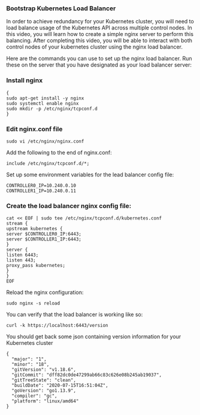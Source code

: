 ### Bootstrap Kubernetes Load Balancer

In order to achieve redundancy for your Kubernetes cluster, you will need to load balance usage of the Kubernetes API across multiple control nodes. In this video, you will learn how to create a simple nginx server to perform this balancing. After completing this video, you will be able to interact with both control nodes of your kubernetes cluster using the nginx load balancer.

Here are the commands you can use to set up the nginx load balancer. Run these on the server that you have designated as your load balancer server:

### Install nginx
```
{
sudo apt-get install -y nginx
sudo systemctl enable nginx
sudo mkdir -p /etc/nginx/tcpconf.d
}
```
### Edit nginx.conf file
```
sudo vi /etc/nginx/nginx.conf
```

Add the following to the end of nginx.conf:
```
include /etc/nginx/tcpconf.d/*;
```

Set up some environment variables for the lead balancer config file:
```
CONTROLLER0_IP=10.240.0.10
CONTROLLER1_IP=10.240.0.11
```

### Create the load balancer nginx config file:

```
cat << EOF | sudo tee /etc/nginx/tcpconf.d/kubernetes.conf
stream {
upstream kubernetes {
server $CONTROLLER0_IP:6443;
server $CONTROLLER1_IP:6443;
}
server {
listen 6443;
listen 443;
proxy_pass kubernetes;
}
}
EOF
```

Reload the nginx configuration:
```
sudo nginx -s reload
```

You can verify that the load balancer is working like so:

```
curl -k https://localhost:6443/version
```

You should get back some json containing version information for your Kubernetes cluster

```
{
  "major": "1",
  "minor": "18",
  "gitVersion": "v1.18.6",
  "gitCommit": "dff82dc0de47299ab66c83c626e08b245ab19037",
  "gitTreeState": "clean",
  "buildDate": "2020-07-15T16:51:04Z",
  "goVersion": "go1.13.9",
  "compiler": "gc",
  "platform": "linux/amd64"
}
```